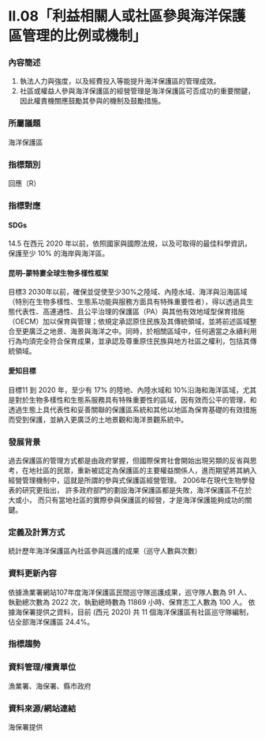# II.08「利益相關人或社區參與海洋保護區管理的比例或機制」

<script type="text/javascript" src="http://cdn.mathjax.org/mathjax/latest/MathJax.js?config=TeX-AMS-MML_HTMLorMML"></script>

### 內容簡述
1. 執法人力與強度，以及經費投入等能提升海洋保護區的管理成效。 
2. 社區或權益人參與海洋保護區的經營管理是海洋保護區可否成功的重要關鍵，因此權責機關應鼓勵其參與的機制及鼓勵措施。 
### 所屬議題
海洋保護區
### 指標類別
回應（R）
### 指標對應
#### SDGs
14.5
在西元 2020 年以前，依照國家與國際法規，以及可取得的最佳科學資訊，保護至少 10% 的海岸與海洋區。
#### 昆明–蒙特婁全球生物多樣性框架
目標3 
2030年以前，確保並促使至少30%之陸域、內陸水域、海洋與沿海區域（特別在生物多樣性、生態系功能與服務方面具有特殊重要性者），得以透過具生態代表性、高連通性、且公平治理的保護區（PA）與其他有效地域型保育措施（OECM）加以保育與管理；依規定承認原住民族及其傳統領域，並將前述區域整合至更廣泛之地景、海景與海洋之中。同時，於相關區域中，任何適當之永續利用行為均須完全符合保育成果，並承認及尊重原住民族與地方社區之權利，包括其傳統領域。
#### 愛知目標
目標11
到 2020 年，至少有 17% 的陸地、內陸水域和 10%沿海和海洋區域，尤其是對於生物多樣性和生態系服務具有特殊重要性的區域，因有效而公平的管理，和透過生態上具代表性和妥善關聯的保護區系統和其他以地區為保育基礎的有效措施而受到保護，並納入更廣泛的土地景觀和海洋景觀系統中。
### 發展背景
過去保護區的管理方式都是由政府掌握，但國際保育社會開始出現另類的反省與思考，在地社區的民眾，重新被認定為保護區的主要權益關係人，進而期望將其納入經營管理機制中，這就是所謂的參與式保護區經營管理。
2006年在現代生物學發表的研究更指出， 許多政府部門的劃設海洋保護區都是失敗，海洋保護區不在於大或小， 而只有當地社區的實際參與保護區的經營，才是海洋保護能夠成功的關鍵。
### 定義及計算方式
統計歷年海洋保護區內社區參與巡護的成果（巡守人數與次數）
### 資料更新內容
依據漁業署網站107年度海洋保護區民間巡守隊巡護成果，巡守隊人數為 91 人、執勤總次數為 2022 次，執勤總時數為 11869 小時、保育志工人數為 100 人。
依據海保署提供之資料，目前 (西元 2020) 共 11 個海洋保護區有社區巡守隊編制，佔全部海洋保護區 24.4%。
### 指標趨勢
### 資料管理/權責單位
漁業署、海保署、縣市政府
### 資料來源/網站連結
海保署提供

